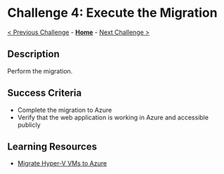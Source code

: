 # Challenge 4: Execute the Migration

[< Previous Challenge](./03-prepare.md) - **[Home](../README.md)** - [Next Challenge >](./05-modernise.md)

## Description

Perform the migration.

## Success Criteria

- Complete the migration to Azure
- Verify that the web application is working in Azure and accessible publicly

## Learning Resources

- [Migrate Hyper-V VMs to Azure](https://docs.microsoft.com/azure/migrate/tutorial-migrate-hyper-v?tabs=UI)

